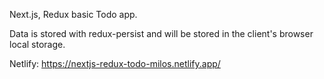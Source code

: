 Next.js, Redux basic Todo app.

Data is stored with redux-persist and will be stored in the client's browser local storage.

Netlify: https://nextjs-redux-todo-milos.netlify.app/
